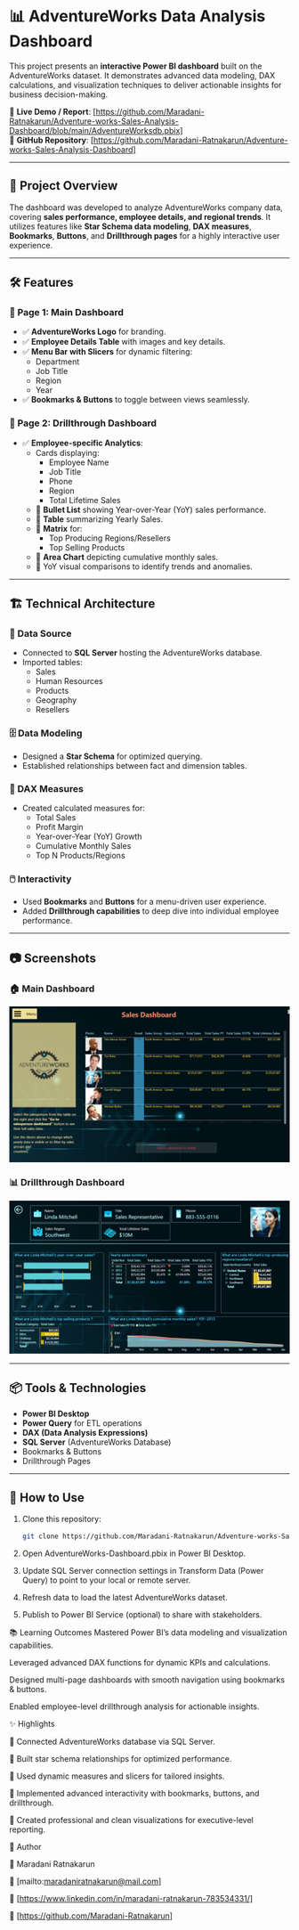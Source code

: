 
# 📊 AdventureWorks Data Analysis Dashboard

This project presents an **interactive Power BI dashboard** built on the AdventureWorks dataset. It demonstrates advanced data modeling, DAX calculations, and visualization techniques to deliver actionable insights for business decision-making.  

🔗 **Live Demo / Report**: [https://github.com/Maradani-Ratnakarun/Adventure-works-Sales-Analysis-Dashboard/blob/main/AdventureWorksdb.pbix]  
🔗 **GitHub Repository**: [https://github.com/Maradani-Ratnakarun/Adventure-works-Sales-Analysis-Dashboard]  

---

## 🚀 Project Overview

The dashboard was developed to analyze AdventureWorks company data, covering **sales performance, employee details, and regional trends**. It utilizes features like **Star Schema data modeling**, **DAX measures**, **Bookmarks**, **Buttons**, and **Drillthrough pages** for a highly interactive user experience.

---

## 🛠️ Features

### 🌟 Page 1: Main Dashboard
- ✅ **AdventureWorks Logo** for branding.
- ✅ **Employee Details Table** with images and key details.
- ✅ **Menu Bar with Slicers** for dynamic filtering:
  - Department
  - Job Title
  - Region
  - Year
- ✅ **Bookmarks & Buttons** to toggle between views seamlessly.

### 🌟 Page 2: Drillthrough Dashboard
- ✅ **Employee-specific Analytics**:
  - Cards displaying:
    - Employee Name
    - Job Title
    - Phone
    - Region
    - Total Lifetime Sales
  - 📌 **Bullet List** showing Year-over-Year (YoY) sales performance.
  - 📌 **Table** summarizing Yearly Sales.
  - 📌 **Matrix** for:
    - Top Producing Regions/Resellers
    - Top Selling Products
  - 📌 **Area Chart** depicting cumulative monthly sales.
  - 📌 YoY visual comparisons to identify trends and anomalies.

---

## 🏗️ Technical Architecture

### 📡 Data Source
- Connected to **SQL Server** hosting the AdventureWorks database.
- Imported tables:
  - Sales
  - Human Resources
  - Products
  - Geography
  - Resellers

### 🗄️ Data Modeling
- Designed a **Star Schema** for optimized querying.
- Established relationships between fact and dimension tables.

### 📐 DAX Measures
- Created calculated measures for:
  - Total Sales
  - Profit Margin
  - Year-over-Year (YoY) Growth
  - Cumulative Monthly Sales
  - Top N Products/Regions

### 🖱️ Interactivity
- Used **Bookmarks** and **Buttons** for a menu-driven user experience.
- Added **Drillthrough capabilities** to deep dive into individual employee performance.

---

## 📷 Screenshots

### 🏠 Main Dashboard  
![Main Dashboard Screenshot](Home.png)

### 📊 Drillthrough Dashboard  
![Drillthrough Dashboard Screenshot](EmployeeDetails.png)

---

## 📦 Tools & Technologies
- **Power BI Desktop**
- **Power Query** for ETL operations
- **DAX (Data Analysis Expressions)**
- **SQL Server** (AdventureWorks Database)
- Bookmarks & Buttons
- Drillthrough Pages

---

## 📝 How to Use

1. Clone this repository:
   ```bash
   git clone https://github.com/Maradani-Ratnakarun/Adventure-works-Sales-Analysis-Dashboard.git

1. Open AdventureWorks-Dashboard.pbix in Power BI Desktop.

2. Update SQL Server connection settings in Transform Data (Power Query) to point to your local or remote server.

3. Refresh data to load the latest AdventureWorks dataset.

4. Publish to Power BI Service (optional) to share with stakeholders.

📚 Learning Outcomes
Mastered Power BI’s data modeling and visualization capabilities.

Leveraged advanced DAX functions for dynamic KPIs and calculations.

Designed multi-page dashboards with smooth navigation using bookmarks & buttons.

Enabled employee-level drillthrough analysis for actionable insights.

✨ Highlights

📌 Connected AdventureWorks database via SQL Server.

📌 Built star schema relationships for optimized performance.

📌 Used dynamic measures and slicers for tailored insights.

📌 Implemented advanced interactivity with bookmarks, buttons, and drillthrough.

📌 Created professional and clean visualizations for executive-level reporting.


📣 Author

👤 Maradani Ratnakarun

📧 [mailto:maradaniratnakarun@mail.com]

🔗 [https://www.linkedin.com/in/maradani-ratnakarun-783534331/]

🔗 [https://github.com/Maradani-Ratnakarun]


